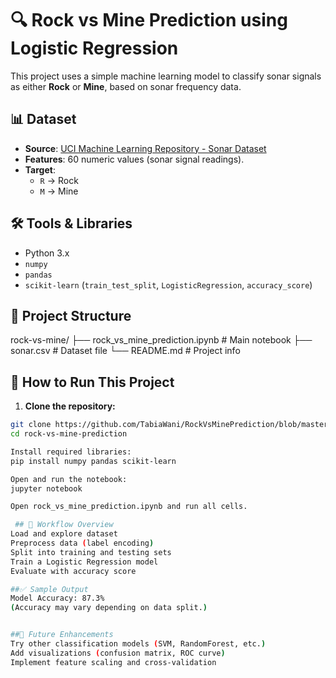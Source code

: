 # 🔍 Rock vs Mine Prediction using Logistic Regression

This project uses a simple machine learning model to classify sonar signals as either **Rock** or **Mine**, based on sonar frequency data.

## 📊 Dataset

- **Source**: [UCI Machine Learning Repository - Sonar Dataset](https://archive.ics.uci.edu/ml/datasets/connectionist+bench+(sonar,+mines+vs.+rocks))
- **Features**: 60 numeric values (sonar signal readings).
- **Target**:
  - `R` → Rock
  - `M` → Mine

## 🛠️ Tools & Libraries

- Python 3.x
- `numpy`
- `pandas`
- `scikit-learn` (`train_test_split`, `LogisticRegression`, `accuracy_score`)

## 📁 Project Structure

rock-vs-mine/
├── rock_vs_mine_prediction.ipynb # Main notebook
├── sonar.csv # Dataset file
└── README.md # Project info

## 🚀 How to Run This Project

1. **Clone the repository:**

```bash
git clone https://github.com/TabiaWani/RockVsMinePrediction/blob/master/RockVsMinePrediction.ipynb
cd rock-vs-mine-prediction

Install required libraries:
pip install numpy pandas scikit-learn

Open and run the notebook:
jupyter notebook

Open rock_vs_mine_prediction.ipynb and run all cells.

 ## 🧠 Workflow Overview
Load and explore dataset
Preprocess data (label encoding)
Split into training and testing sets
Train a Logistic Regression model
Evaluate with accuracy score

##✅ Sample Output
Model Accuracy: 87.3%
(Accuracy may vary depending on data split.)


##📌 Future Enhancements
Try other classification models (SVM, RandomForest, etc.)
Add visualizations (confusion matrix, ROC curve)
Implement feature scaling and cross-validation

